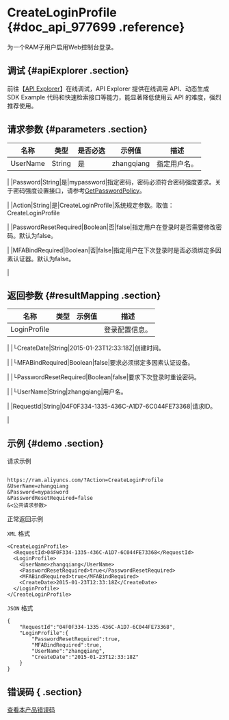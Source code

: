 # CreateLoginProfile {#doc_api_977699 .reference}

为一个RAM子用户启用Web控制台登录。

## 调试 {#apiExplorer .section}

前往【[API Explorer](https://api.aliyun.com/#product=Ram&api=CreateLoginProfile)】在线调试，API Explorer 提供在线调用 API、动态生成 SDK Example 代码和快速检索接口等能力，能显著降低使用云 API 的难度，强烈推荐使用。

## 请求参数 {#parameters .section}

|名称|类型|是否必选|示例值|描述|
|--|--|----|---|--|
|UserName|String|是|zhangqiang|指定用户名。

 |
|Password|String|是|mypassword|指定密码，密码必须符合密码强度要求。关于密码强度设置接口，请参考[GetPasswordPolicy](~~28740~~)。

 |
|Action|String|是|CreateLoginProfile|系统规定参数。取值：CreateLoginProfile

 |
|PasswordResetRequired|Boolean|否|false|指定用户在登录时是否需要修改密码。默认为false。

 |
|MFABindRequired|Boolean|否|false|指定用户在下次登录时是否必须绑定多因素认证器。默认为false。

 |

## 返回参数 {#resultMapping .section}

|名称|类型|示例值|描述|
|--|--|---|--|
|LoginProfile| | |登录配置信息。

 |
|└CreateDate|String|2015-01-23T12:33:18Z|创建时间。

 |
|└MFABindRequired|Boolean|false|要求必须绑定多因素认证设备。

 |
|└PasswordResetRequired|Boolean|false|要求下次登录时重设密码。

 |
|└UserName|String|zhangqiang|用户名。

 |
|RequestId|String|04F0F334-1335-436C-A1D7-6C044FE73368|请求ID。

 |

## 示例 {#demo .section}

请求示例

``` {#request_demo}

https://ram.aliyuncs.com/?Action=CreateLoginProfile
&UserName=zhangqiang
&Password=mypassword
&PasswordResetRequired=false
&<公共请求参数>

```

正常返回示例

`XML` 格式

``` {#xml_return_success_demo}
<CreateLoginProfile>
  <RequestId>04F0F334-1335-436C-A1D7-6C044FE73368</RequestId>
  <LoginProfile>
    <UserName>zhangqiang</UserName>
    <PasswordResetRequired>true</PasswordResetRequired>
    <MFABindRequired>true</MFABindRequired>
    <CreateDate>2015-01-23T12:33:18Z</CreateDate>
  </LoginProfile>
</CreateLoginProfile>

```

`JSON` 格式

``` {#json_return_success_demo}
{
	"RequestId":"04F0F334-1335-436C-A1D7-6C044FE73368",
	"LoginProfile":{
		"PasswordResetRequired":true,
		"MFABindRequired":true,
		"UserName":"zhangqiang",
		"CreateDate":"2015-01-23T12:33:18Z"
	}
}
```

## 错误码 { .section}

[查看本产品错误码](https://error-center.aliyun.com/status/product/Ram)

